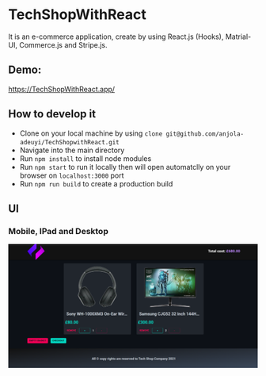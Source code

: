 # TechShopWithReact
  It is an e-commerce application, create by using React.js (Hooks), Matrial-UI, Commerce.js and Stripe.js.
  
## Demo: 
https://TechShopWithReact.app/
  
## How to develop it
- Clone on your local machine by using `clone git@github.com/anjola-adeuyi/TechShopwithReact.git`
- Navigate into the main directory
- Run `npm install` to install node modules
- Run `npm start` to run it locally then will open automatclly on your browser on `localhost:3000` port
- Run `npm run build` to create a production build

## UI
### Mobile, IPad and Desktop
<img src="https://github.com/anjola-adeuyi/anjola-adeuyi/blob/main/TechShopImage.png?raw=true" alt="website-image" />
